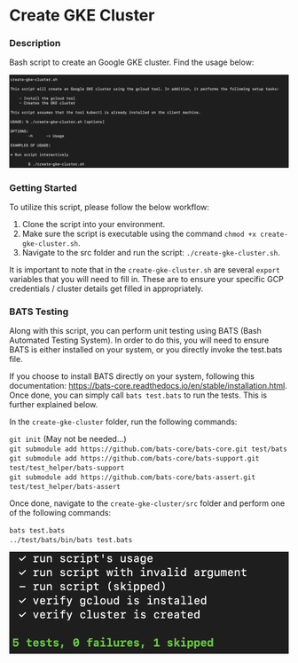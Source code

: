 # Create GKE Cluster

### Description
Bash script to create an Google GKE cluster. Find the usage below:

![Usage](https://github.com/markusewalker/Kubernetes-Stuff/blob/main/general/create-gke-cluster/usage.jpg)

### Getting Started
To utilize this script, please follow the below workflow:

1. Clone the script into your environment.
2. Make sure the script is executable using the command `chmod +x create-gke-cluster.sh`.
3. Navigate to the src folder and run the script: `./create-gke-cluster.sh`.

It is important to note that in the `create-gke-cluster.sh` are several `export` variables that you will need to fill in. These are to ensure your specific GCP credentials / cluster details get filled in appropriately.

### BATS Testing
Along with this script, you can perform unit testing using BATS (Bash Automated Testing System). In order to do this, you will need to ensure BATS is either installed on your system, or you directly invoke the test.bats file.

If you choose to install BATS directly on your system, following this documentation: https://bats-core.readthedocs.io/en/stable/installation.html. Once done, you can simply call `bats test.bats` to run the tests. This is further explained below.

In the `create-gke-cluster` folder, run the following commands:

`git init` (May not be needed...) \
`git submodule add https://github.com/bats-core/bats-core.git test/bats`\
`git submodule add https://github.com/bats-core/bats-support.git test/test_helper/bats-support`\
`git submodule add https://github.com/bats-core/bats-assert.git test/test_helper/bats-assert`

Once done, navigate to the `create-gke-cluster/src` folder and perform one of the following commands:

`bats test.bats` \
`../test/bats/bin/bats test.bats`

![BATS Testing Result](https://github.com/markusewalker/Kubernetes-Stuff/blob/main/general/create-gke-cluster/bats.jpg)
